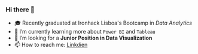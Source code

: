 ### Hi there 👋

<!--
**ciblois/ciblois** is a ✨ _special_ ✨ repository because its `README.md` (this file) appears on your GitHub profile.-->

* :mortar_board: Recently graduated at Ironhack Lisboa's Bootcamp in *Data Analytics*
* 🌱 I’m currently learning more about `Power BI` and `Tableau`
* 🤔 I’m looking for a **Junior Position in Data Visualization**
* 📫 How to reach me: 
[Linkdien](https://www.linkedin.com/in/cinthyalblois/)
